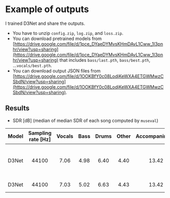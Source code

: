# Example of outputs
I trained D3Net and share the outputs.
- You have to unzip `config.zip`, `log.zip`, and `loss.zip`.
- You can download pretrained models from [https://drive.google.com/file/d/1pce_DYaeDYMvsKHmDAvL1Cww_1I3pnhr/view?usp=sharing](https://drive.google.com/file/d/1pce_DYaeDYMvsKHmDAvL1Cww_1I3pnhr/view?usp=sharing) that includes `bass/last.pth`, `bass/best.pth`, ...`vocals/best.pth`.
- You can download output JSON files from [https://drive.google.com/file/d/1OOKBfY0c08LodjKeWXA4ETGWMwzCSbdN/view?usp=sharing](https://drive.google.com/file/d/1OOKBfY0c08LodjKeWXA4ETGWMwzCSbdN/view?usp=sharing).

## Results
- SDR [dB] (median of median SDR of each song computed by `museval`)

| Model | Sampling rate [Hz] | Vocals | Bass | Drums | Other | Accompaniment | Average | Note |
| :---: | :---: | :---: | :---: | :---: | :---: | :---: | :---: | :---: |
| D3Net | 44100 | 7.06 | 4.98 | 6.40 | 4.40 | 13.42 | 5.71 | Epoch is chosen by validation loss. |
| D3Net | 44100 | 7.03 | 5.02 | 6.63 | 4.43 | 13.42 | 5.78 | After 100 epochs. |